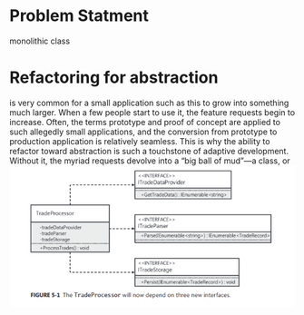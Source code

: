 # Problem Statment
monolithic class

# Refactoring for abstraction
 is very common for a small application such as this to grow into something
much larger. When a few people start to use it, the feature requests begin to increase.
Often, the terms prototype and proof of concept are applied to such allegedly small applications, and
the conversion from prototype to production application is relatively seamless. This is why the ability
to refactor toward abstraction is such a touchstone of adaptive development. Without it, the myriad
requests devolve into a “big ball of mud”—a class, or
![](./media/refactor_for_interface.png)